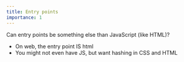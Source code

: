 ```yaml
---
title: Entry points
importance: 1
---
```


Can entry points be something else than JavaScript (like HTML)?

- On web, the entry point IS html
- You might not even have JS, but want hashing in CSS and HTML
